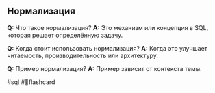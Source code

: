 ## Нормализация

**Q:** Что такое нормализация?
**A:** Это механизм или концепция в SQL, которая решает определённую задачу.

**Q:** Когда стоит использовать нормализация?
**A:** Когда это улучшает читаемость, производительность или архитектуру.

**Q:** Пример нормализация?
**A:** Пример зависит от контекста темы.

#sql #🧠flashcard
